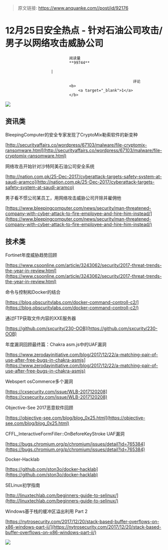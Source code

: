 > 原文链接: https://www.anquanke.com//post/id/92176 


# 12月25日安全热点 - 针对石油公司攻击/男子以网络攻击威胁公司


                                阅读量   
                                **99744**
                            
                        |
                        
                                                            评论
                                <b>
                                    <a target="_blank">1</a>
                                </b>
                                                                                    



[![](https://p5.ssl.qhimg.com/t01d2dbc0c9b43d294d.jpg)](https://p5.ssl.qhimg.com/t01d2dbc0c9b43d294d.jpg)



## 资讯类

BleepingComputer的安全专家发现了CryptoMix勒索软件的新变种

[http://securityaffairs.co/wordpress/67103/malware/file-cryptomix-ransomware.html](http://securityaffairs.co/wordpress/67103/malware/file-cryptomix-ransomware.html)



网络攻击开始针对沙特阿美石油公司安全系统

[http://nation.com.pk/25-Dec-2017/cyberattack-targets-safety-system-at-saudi-aramco](http://nation.com.pk/25-Dec-2017/cyberattack-targets-safety-system-at-saudi-aramco)



男子看不惯公司某员工，用网络攻击威胁公司开除并雇佣他

[https://www.bleepingcomputer.com/news/security/man-threatened-company-with-cyber-attack-to-fire-employee-and-hire-him-instead/](https://www.bleepingcomputer.com/news/security/man-threatened-company-with-cyber-attack-to-fire-employee-and-hire-him-instead/)



## 技术类

Fortinet年度威胁趋势回顾

[https://www.csoonline.com/article/3243062/security/2017-threat-trends-the-year-in-review.html](https://www.csoonline.com/article/3243062/security/2017-threat-trends-the-year-in-review.html)



命令与控制和Docker的结合

[https://blog.obscuritylabs.com/docker-command-controll-c2/](https://blog.obscuritylabs.com/docker-command-controll-c2/)



通过FTP获取文件内容的XXE服务器

[https://github.com/sxcurity/230-OOB](https://github.com/sxcurity/230-OOB)



年度漏洞回顾最终篇：Chakra asm.js中的UAF漏洞

[https://www.zerodayinitiative.com/blog/2017/12/22/a-matching-pair-of-use-after-free-bugs-in-chakra-asmjs](https://www.zerodayinitiative.com/blog/2017/12/22/a-matching-pair-of-use-after-free-bugs-in-chakra-asmjs)



Webspert osCommerce多个漏洞

[https://cxsecurity.com/issue/WLB-2017120208](https://cxsecurity.com/issue/WLB-2017120208)



Objective-See 2017恶意软件回顾

[https://objective-see.com/blog/blog_0x25.html](https://objective-see.com/blog/blog_0x25.html)



CFFL_InteractiveFormFiller::OnBeforeKeyStroke UAF漏洞

[https://bugs.chromium.org/p/chromium/issues/detail?id=765384](https://bugs.chromium.org/p/chromium/issues/detail?id=765384)



Docker-Hacklab

[https://github.com/ston3o/docker-hacklab](https://github.com/ston3o/docker-hacklab)



SELinux初学指南

[http://linuxtechlab.com/beginners-guide-to-selinux/](http://linuxtechlab.com/beginners-guide-to-selinux/)



Windows基于栈的缓冲区溢出利用 Part 2

[https://nytrosecurity.com/2017/12/20/stack-based-buffer-overflows-on-x86-windows-part-ii/](https://nytrosecurity.com/2017/12/20/stack-based-buffer-overflows-on-x86-windows-part-ii/)

[![](https://p1.ssl.qhimg.com/t010e4c301c49bae88b.jpg)](https://p1.ssl.qhimg.com/t010e4c301c49bae88b.jpg)
